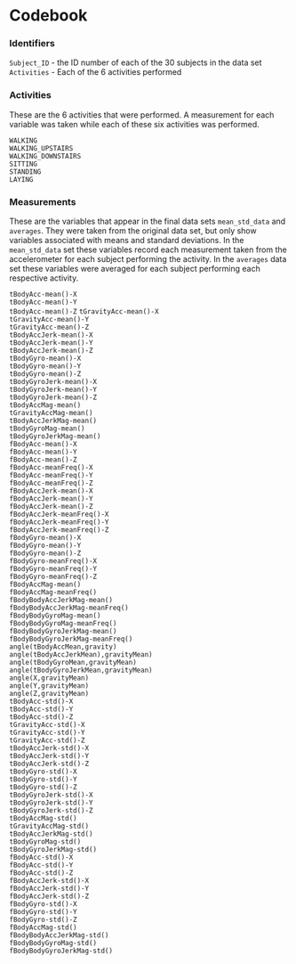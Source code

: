 # Codebook

### Identifiers
`Subject_ID` - the ID number of each of the 30 subjects in the data set  
`Activities` - Each of the 6 activities performed

### Activities  
These are the 6 activities that were performed. A measurement for each variable was taken while each of these six activities was performed.  

`WALKING`  
`WALKING_UPSTAIRS`  
`WALKING_DOWNSTAIRS`  
`SITTING`  
`STANDING`  
`LAYING`  


### Measurements
These are the variables that appear in the final data sets `mean_std_data` and `averages`. They were taken from the original data set, but only show variables associated with means and standard deviations. In the `mean_std_data` set these variables record each measurement taken from the accelerometer for each subject performing the activity. In the `averages` data set these variables were averaged for each subject performing each respective activity.

`tBodyAcc-mean()-X`                    
`tBodyAcc-mean()-Y`                   
`tBodyAcc-mean()-Z`
`tGravityAcc-mean()-X`                
`tGravityAcc-mean()-Y`                 
`tGravityAcc-mean()-Z`                
`tBodyAccJerk-mean()-X`                
`tBodyAccJerk-mean()-Y`               
`tBodyAccJerk-mean()-Z`                
`tBodyGyro-mean()-X`                  
`tBodyGyro-mean()-Y`                   
`tBodyGyro-mean()-Z`                  
`tBodyGyroJerk-mean()-X`               
`tBodyGyroJerk-mean()-Y`              
`tBodyGyroJerk-mean()-Z`               
`tBodyAccMag-mean()`                  
`tGravityAccMag-mean()`                
`tBodyAccJerkMag-mean()`              
`tBodyGyroMag-mean()`                  
`tBodyGyroJerkMag-mean()`             
`fBodyAcc-mean()-X`                    
`fBodyAcc-mean()-Y`                   
`fBodyAcc-mean()-Z`                    
`fBodyAcc-meanFreq()-X`               
`fBodyAcc-meanFreq()-Y`                
`fBodyAcc-meanFreq()-Z`               
`fBodyAccJerk-mean()-X`                
`fBodyAccJerk-mean()-Y`               
`fBodyAccJerk-mean()-Z`                
`fBodyAccJerk-meanFreq()-X`           
`fBodyAccJerk-meanFreq()-Y`            
`fBodyAccJerk-meanFreq()-Z`           
`fBodyGyro-mean()-X`                   
`fBodyGyro-mean()-Y`                  
`fBodyGyro-mean()-Z`                  
`fBodyGyro-meanFreq()-X`              
`fBodyGyro-meanFreq()-Y`               
`fBodyGyro-meanFreq()-Z`              
`fBodyAccMag-mean()`               
`fBodyAccMag-meanFreq()`              
`fBodyBodyAccJerkMag-mean()`       
`fBodyBodyAccJerkMag-meanFreq()`         
`fBodyBodyGyroMag-mean()`              
`fBodyBodyGyroMag-meanFreq()`         
`fBodyBodyGyroJerkMag-mean()`          
`fBodyBodyGyroJerkMag-meanFreq()`     
`angle(tBodyAccMean,gravity)`   
`angle(tBodyAccJerkMean),gravityMean)`  
`angle(tBodyGyroMean,gravityMean)`     
`angle(tBodyGyroJerkMean,gravityMean)`  
`angle(X,gravityMean)`                  
`angle(Y,gravityMean)`                
`angle(Z,gravityMean)`                 
`tBodyAcc-std()-X`                    
`tBodyAcc-std()-Y`                     
`tBodyAcc-std()-Z`                    
`tGravityAcc-std()-X`                  
`tGravityAcc-std()-Y`                 
`tGravityAcc-std()-Z`                  
`tBodyAccJerk-std()-X`                
`tBodyAccJerk-std()-Y`                 
`tBodyAccJerk-std()-Z`                
`tBodyGyro-std()-X`                    
`tBodyGyro-std()-Y`                   
`tBodyGyro-std()-Z`                    
`tBodyGyroJerk-std()-X`               
`tBodyGyroJerk-std()-Y`                
`tBodyGyroJerk-std()-Z`               
`tBodyAccMag-std()`                 
`tGravityAccMag-std()`               
`tBodyAccJerkMag-std()`                
`tBodyGyroMag-std()`              
`tBodyGyroJerkMag-std()`               
`fBodyAcc-std()-X`                    
`fBodyAcc-std()-Y`                     
`fBodyAcc-std()-Z`                    
`fBodyAccJerk-std()-X`                 
`fBodyAccJerk-std()-Y`                
`fBodyAccJerk-std()-Z`                 
`fBodyGyro-std()-X`                   
`fBodyGyro-std()-Y`                    
`fBodyGyro-std()-Z`                   
`fBodyAccMag-std()`                     
`fBodyBodyAccJerkMag-std()`           
`fBodyBodyGyroMag-std()`               
`fBodyBodyGyroJerkMag-std()`    

